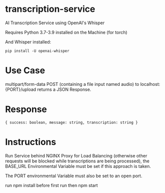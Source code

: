 # transcription-service

AI Transcription Service using OpenAI's Whisper 

Requires Python 3.7-3.9 installed on the Machine (for torch)

And Whisper installed:

``pip install -U openai-whisper``

# Use Case
 multipart/form-data POST (containing a file input named audio) to localhost:{PORT}/upload returns a JSON Response.

# Response
``{
 success: boolean,
 message: string,
 transcription: string
}``

# Instructions

Run Service behind NGINX Proxy for Load Balancing (otherwise other requests will be blocked
while transcriptions are being processed), the BASE_URL Environmental Variable must be set if this approach is taken.

The PORT environmental Variable must also be set to an open port.

run npm install before first run then npm start

